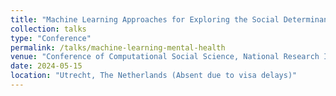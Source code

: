 ```yaml
---
title: "Machine Learning Approaches for Exploring the Social Determinants of Mental Health in Canada"
collection: talks
type: "Conference"
permalink: /talks/machine-learning-mental-health
venue: "Conference of Computational Social Science, National Research Infrastructure for Social Sciences"
date: 2024-05-15
location: "Utrecht, The Netherlands (Absent due to visa delays)"
---
```


